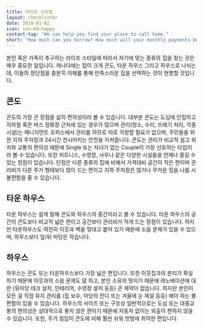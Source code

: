 ```yaml
---
title: 라이프 스타일
layout: checklistkr
date: 2019-01-02
icon: ion-md-happy
contact-tag: "We can help you find your place to call home."
short: "How much can you borrow? How much will your monthly payments be?"
---
```


본인 혹은 가족이 추구하는 라이프 스타일에 따라서 자기에 맞는 종류의 집을 찾는 것은 매우 중요한 일입니다. 캐나다에는 집이 크게 콘도, 타운 하우스 그리고 하우스로 나뉘는데, 이들의 장단점을 충분히 이해를 통해 만족스러운 집을 선택하는 것이 현명할 것입니다.

## 콘도

콘도의 가장 큰 장점을 삶의 편의성이라 볼 수 있습니다. 대부분 콘도는 도심에 인접하고 지하철 혹은 버스 정류장 근처에 있는 경우가 많으며 관리(청소, 수리, 쓰레기 처리, 각종 시설)는 매니지먼트 오피스에서 관리를 하므로 따로 걱정할 필요가 없으며, 주민들을 위한 지하 주차장과  24시간 컨시어지는 안전을 지켜줍니다. 콘도는 관리가 비교적 쉽고 위치와 교통의 편의성 때문에 Single 또는 자녀가 없는 Couple이 가장 선호하는 타입이라 볼 수 있습니다. 또한 피트니스, 수영장, 사우나 같은 다양한 시설들을 언제나 즐길 수 있는 장점이 있습니다. 단점은 다른 종류의 집에 비해서 가격대비 공간이 작은 편이며 관리비가 다른 주거 형태보다 많이 드는 편이고 지하 주차장은 많거나 무거운 짐을 나를 시 불편함을 줄 수 있습니다.

## 타운 하우스

타운 하우스는 쉽게 말해 콘도와 하우스의 중간이라고 볼 수 있습니다. 타운 하우스의 공간이 콘도보다 비교적 넓은 편이고 공간보다 관리비가 적게 드는 장점이 있습니다. 하지만 타운하우스도 여전히 이웃과 벽을 맞대고 붙어 있기 때문에 소음 문제가 있을 수 있으며, 하우스보다 앞/뒤 마당은 작습니다.

## 하우스

하우스는 콘도 또는 타운하우스보다 가장 넓은 편입니다. 또한 이웃집과의 분리가 확실하기 때문에 이웃과의 소음 문제도 덜 하고, 본인 소유의 땅이기 때문에 레노베이션에 대한 (뒷마당 데크 설치, 인테리어, 수영장 설치 등등) 큰 제약이 없습니다. 하지만 본인이 모든 걸 직접 유지 관리를 (집 보수, 마당의 잔디 또는 겨울에 눈 제설 등등) 해야 하는 불편함이 있을 수 있습니다. 하우스의 사이즈 또는 구조상 일반적으로는 도심 또는 대중교통의 편의성은 상대적으로 좋지 않은 편이기 때문에 자동차 없이는 외출이 편하지 않을 수 있습니다. 또한, 주거 침입이 콘도에 비해 훨씬 쉬워 방범에 취약한 편입니다.
